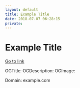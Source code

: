 ```yaml
---
layout: default
title: Example Title
date: 2018-07-07 06:28:15
private: 
---
```


# Example Title

[Go to link](http://example.com)

OGTitle: 
OGDescription: 
OGImage: 

Domain: example.com

